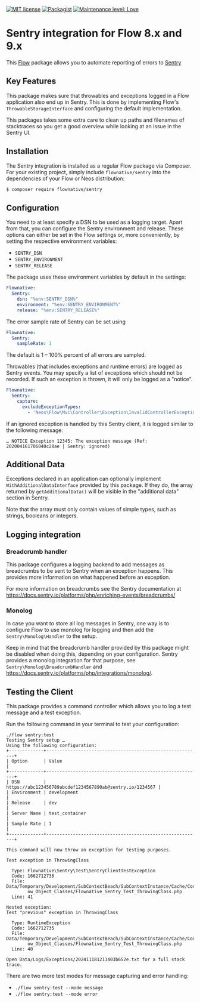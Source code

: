 [![MIT license](http://img.shields.io/badge/license-MIT-brightgreen.svg)](http://opensource.org/licenses/MIT)
[![Packagist](https://img.shields.io/packagist/v/flownative/sentry.svg)](https://packagist.org/packages/flownative/sentry)
[![Maintenance level: Love](https://img.shields.io/badge/maintenance-%E2%99%A1%E2%99%A1%E2%99%A1-ff69b4.svg)](https://www.flownative.com/en/products/open-source.html)

# Sentry integration for Flow 8.x and 9.x

This [Flow](https://flow.neos.io) package allows you to automate
reporting of errors to [Sentry](https://www.sentry.io)

## Key Features

This package makes sure that throwables and exceptions logged in a Flow
application also end up in Sentry. This is done by implementing Flow's
`ThrowableStorageInterface` and configuring the default implementation.

This packages takes some extra care to  clean up paths and filenames of
stacktraces so you get a good overview while looking at an issue in the
Sentry UI.

## Installation

The Sentry integration is installed as a regular Flow package via
Composer. For your existing project, simply include `flownative/sentry`
into the dependencies of your Flow or Neos distribution:

```bash
$ composer require flownative/sentry
```

## Configuration

You need to at least specify a DSN to be used as a logging target. Apart
from that, you can configure the Sentry environment and release. These
options can either be set in the Flow settings or, more conveniently, by
setting the respective environment variables:

- `SENTRY_DSN`
- `SENTRY_ENVIRONMENT`
- `SENTRY_RELEASE`

The package uses these environment variables by default in the settings:

```yaml
Flownative:
  Sentry:
    dsn: "%env:SENTRY_DSN%"
    environment: "%env:SENTRY_ENVIRONMENT%"
    release: "%env:SENTRY_RELEASE%"
```

The error sample rate of Sentry can be set using

```yaml
Flownative:
  Sentry:
    sampleRate: 1
```

The default is 1 – 100% percent of all errors are sampled.

Throwables (that includes exceptions and runtime errors) are logged as
Sentry events. You may specify a list of exceptions which should not be
recorded. If such an exception is thrown, it will only be logged as a
"notice".

```yaml
Flownative:
  Sentry:
    capture:
      excludeExceptionTypes:
        - 'Neos\Flow\Mvc\Controller\Exception\InvalidControllerException'
```

If an ignored exception is handled by this Sentry client, it is logged
similar to the following message:

```
… NOTICE Exception 12345: The exception message (Ref: 202004161706040c28ae | Sentry: ignored)
```

## Additional Data

Exceptions declared in an application can optionally implement
`WithAdditionalDataInterface` provided by this package. If they do, the
array returned by `getAdditionalData()` will be visible in the "additional
data" section in Sentry.

Note that the array must only contain values of simple types, such as
strings, booleans or integers.

## Logging integration

### Breadcrumb handler

This package configures a logging backend to add messages as breadcrumbs to
be sent to Sentry when an exception happens. This provides more information
on what happened before an exception.

For more information on breadcrumbs see the Sentry documentation at
https://docs.sentry.io/platforms/php/enriching-events/breadcrumbs/

### Monolog

In case you want to store all log messages in Sentry, one way is to configure
Flow to use monolog for logging and then add the `Sentry\Monolog\Handler` to
the setup.

Keep in mind that the breadcrumb handler provided by this package might be
disabled when doing this, depending on your configuration. Sentry provides
a monolog integration for that purpose, see `Sentry\Monolog\BreadcrumbHandler`
and https://docs.sentry.io/platforms/php/integrations/monolog/. 

## Testing the Client

This package provides a command controller which allows you to log a
test message and a test exception.

Run the following command in your terminal to test your configuration:

```
./flow sentry:test
Testing Sentry setup …
Using the following configuration:
+-------------+----------------------------------------------------------+
| Option      | Value                                                    |
+-------------+----------------------------------------------------------+
| DSN         | https://abc123456789abcdef1234567890ab@sentry.io/1234567 |
| Environment | development                                              |
| Release     | dev                                                      |
| Server Name | test_container                                           |
| Sample Rate | 1                                                        |
+-------------+----------------------------------------------------------+

This command will now throw an exception for testing purposes.

Test exception in ThrowingClass

  Type: Flownative\Sentry\Test\SentryClientTestException
  Code: 1662712736
  File: Data/Temporary/Development/SubContextBeach/SubContextInstance/Cache/Code/Fl
        ow_Object_Classes/Flownative_Sentry_Test_ThrowingClass.php
  Line: 41

Nested exception:
Test "previous" exception in ThrowingClass

  Type: RuntimeException
  Code: 1662712735
  File: Data/Temporary/Development/SubContextBeach/SubContextInstance/Cache/Code/Fl
        ow_Object_Classes/Flownative_Sentry_Test_ThrowingClass.php
  Line: 40

Open Data/Logs/Exceptions/202411181211403b652e.txt for a full stack trace.
```

There are two more test modes for message capturing and error handling:

- `./flow sentry:test --mode message`
- `./flow sentry:test --mode error`
